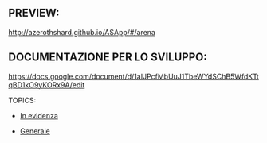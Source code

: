 ## PREVIEW:

http://azerothshard.github.io/ASApp/#/arena

## DOCUMENTAZIONE PER LO SVILUPPO:

https://docs.google.com/document/d/1aIJPcfMbUuJ1TbeWYdSChB5WfdKTtqBD1kO9yKORx9A/edit

TOPICS:

* [In evidenza](https://github.com/AzerothShard/ASApp/issues?utf8=%E2%9C%93&q=is%3Aissue%20label%3Atopic-pinned%20)
 

* [Generale](https://github.com/AzerothShard/ASApp/issues?utf8=%E2%9C%93&q=is%3Aissue%20label%3Atopic%20)
